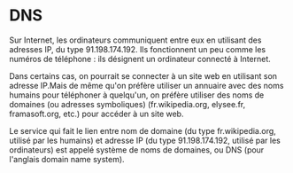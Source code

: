 # DNS



Sur Internet, les ordinateurs communiquent entre eux en utilisant des adresses IP, du type 91.198.174.192. Ils fonctionnent un peu comme les numéros de téléphone : ils désignent un ordinateur connecté à Internet.

Dans certains cas, on pourrait se connecter à un site web en utilisant son adresse IP.Mais de même qu'on préfère utiliser un annuaire avec des noms humains pour téléphoner à quelqu'un, on préfère utiliser des noms de domaines (ou adresses symboliques) (fr.wikipedia.org, elysee.fr, framasoft.org, etc.) pour accéder à un site web.

Le service qui fait le lien entre nom de domaine (du type fr.wikipedia.org, utilisé par les humains) et adresse IP (du type 91.198.174.192, utilisé par les ordinateurs) est appelé système de noms de domaines, ou DNS (pour l'anglais domain name system).
